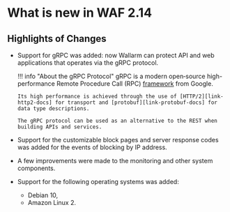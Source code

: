 #   What is new in WAF 2.14

[link-grpc-docs]:       https://grpc.io/
[link-http2-docs]:      https://developers.google.com/web/fundamentals/performance/http2
[link-protobuf-docs]:   https://developers.google.com/protocol-buffers/

##  Highlights of Changes

*   Support for gRPC was added: now Wallarm can protect API and web applications that operates via the gRPC protocol.

    
    !!! info "About the gRPC Protocol"
        gRPC is a modern open‑source high-performance Remote Procedure Call (RPC) [framework][link-grpc-docs] from Google.
        
        Its high performance is achieved through the use of [HTTP/2][link-http2-docs] for transport and [protobuf][link-protobuf-docs] for data type descriptions.
        
        The gRPC protocol can be used as an alternative to the REST when building APIs and services. 
    

*   Support for the customizable block pages and server response codes was added for the events of blocking by IP address.

*   A few improvements were made to the monitoring and other system components.

*   Support for the following operating systems was added:
    *   Debian 10,
    *   Amazon Linux 2.
